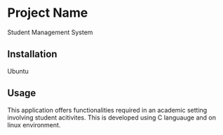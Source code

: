 # Project Name

Student Management System

## Installation

Ubuntu

## Usage

This application offers functionalities required in an academic setting involving student acitivites.
This is developed using C languauge and on linux environment.




